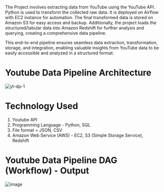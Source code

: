 The Project involves extracting data from YouTube using the YouTube API. Python is used to transform the collected raw data. It is deployed on Airflow with EC2 instance for automation. The final transformed data is stored on Amazon S3 for easy access and backup. Additionally, the project loads the structured/tabular data into Amazon Redshift for further analysis and querying, creating a comprehensive data pipeline.

This end-to-end pipeline ensures seamless data extraction, transformation, storage, and integration, enabling valuable insights from YouTube data to be easily accessible and analyzed in a structured format.

# Youtube Data Pipeline Architecture
![yt-dp-1](https://github.com/riti215/Youtube_Data_Pipeline/assets/57587827/ef0732a1-605d-478e-af65-5a84d540a6a7)

# Technology Used
1. Youtube API
2. Programming Language - Python, SQL
3. File format = JSON, CSV
4. Amazon Web Service (AWS) - EC2, S3 (Simple Storage Service), Redshift


# Youtube Data Pipeline DAG (Workflow) - Output
![image](https://github.com/riti215/Youtube_Data_Pipeline/assets/57587827/9e18f305-2796-4ed5-bfe5-8d29f9e7064b)
